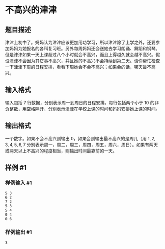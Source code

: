 # 不高兴的津津

## 题目描述

津津上初中了。妈妈认为津津应该更加用功学习，所以津津除了上学之外，还要参加妈妈为她报名的各科复习班。另外每周妈妈还会送她去学习朗诵、舞蹈和钢琴。但是津津如果一天上课超过八个小时就会不高兴，而且上得越久就会越不高兴。假设津津不会因为其它事不高兴，并且她的不高兴不会持续到第二天。请你帮忙检查一下津津下周的日程安排，看看下周她会不会不高兴；如果会的话，哪天最不高兴。

## 输入格式

输入包括 $7$ 行数据，分别表示周一到周日的日程安排。每行包括两个小于 $10$ 的非负整数，用空格隔开，分别表示津津在学校上课的时间和妈妈安排她上课的时间。

## 输出格式

一个数字。如果不会不高兴则输出 $0$，如果会则输出最不高兴的是周几（用 $1, 2, 3, 4, 5, 6, 7$ 分别表示周一，周二，周三，周四，周五，周六，周日）。如果有两天或两天以上不高兴的程度相当，则输出时间最靠前的一天。

## 样例 #1

### 样例输入 #1

```
5 3
6 2
7 2
5 3
5 4
0 4
0 6
```

### 样例输出 #1

```
3
```
